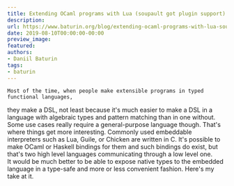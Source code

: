 ```yaml
---
title: Extending OCaml programs with Lua (soupault got plugin support)
description:
url: https://www.baturin.org/blog/extending-ocaml-programs-with-lua-soupault-got-plugin-support
date: 2019-08-10T00:00:00-00:00
preview_image:
featured:
authors:
- Daniil Baturin
tags:
- baturin
---
```



    Most of the time, when people make extensible programs in typed functional languages,
they make a DSL, not least because it's much easier to make a DSL in a language with algebraic types
and pattern matching than in one without.<br/>
Some use cases really require a general-purpose language though. That's where things get
more interesting. Commonly used embeddable interpreters such as Lua, Guile, or Chicken are written in C.
It's possible to make OCaml or Haskell bindings for them and such bindings do exist,
but that's two high level languages communicating through a low level one.<br/>
It would be much better to be able to expose native types to the embedded language in a type-safe and more or less convenient
fashion. Here's my take at it.
    
